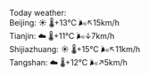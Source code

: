 Today weather:  
Beijing: ☀️   🌡️+13°C 🌬️↖15km/h  
Tianjin: ☁️   🌡️+11°C 🌬️↓7km/h  
Shijiazhuang: ☀️   🌡️+15°C 🌬️↖11km/h  
Tangshan: ☁️   🌡️+12°C 🌬️↗5km/h  
